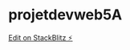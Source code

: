 # projetdevweb5A

[Edit on StackBlitz ⚡️](https://stackblitz.com/edit/sveltejs-kit-template-default-a8kmvh)